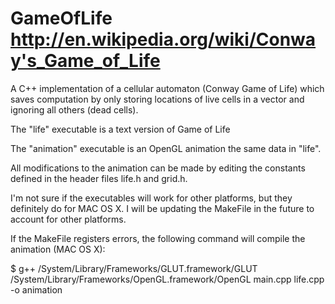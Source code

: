 GameOfLife
http://en.wikipedia.org/wiki/Conway's_Game_of_Life
=================


A C++ implementation of a cellular automaton (Conway Game of Life) which saves computation by only storing locations of live cells in a vector and ignoring all others (dead cells).

The "life" executable is a text version of Game of Life

The "animation" executable is an OpenGL animation the same data in "life".

All modifications to the animation can be made by editing the constants defined in the header files life.h and grid.h.

I'm not sure if the executables will work for other platforms, but they definitely do for MAC OS X. I will be updating the MakeFile in the future to account for other platforms.

If the MakeFile registers errors, the following command will compile the animation (MAC OS X):

$ g++ /System/Library/Frameworks/GLUT.framework/GLUT /System/Library/Frameworks/OpenGL.framework/OpenGL main.cpp life.cpp -o animation
